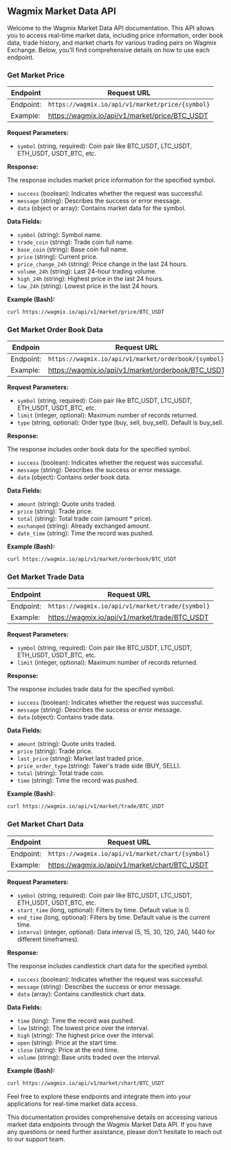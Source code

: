 ## Wagmix Market Data API

Welcome to the Wagmix Market Data API documentation. This API allows you to access real-time market data, including price information, order book data, trade history, and market charts for various trading pairs on Wagmix Exchange. Below, you'll find comprehensive details on how to use each endpoint.

### Get Market Price

| Endpoint  | Request URL |
|-----------|-------------|
| Endpoint: | `https://wagmix.io/api/v1/market/price/{symbol}` |
| Example:  | https://wagmix.io/api/v1/market/price/BTC_USDT |

**Request Parameters:**

- `symbol` (string, required): Coin pair like BTC_USDT, LTC_USDT, ETH_USDT, USDT_BTC, etc.

**Response:**

The response includes market price information for the specified symbol.

- `success` (boolean): Indicates whether the request was successful.
- `message` (string): Describes the success or error message.
- `data` (object or array): Contains market data for the symbol.

**Data Fields:**

- `symbol` (string): Symbol name.
- `trade_coin` (string): Trade coin full name.
- `base_coin` (string): Base coin full name.
- `price` (string): Current price.
- `price_change_24h` (string): Price change in the last 24 hours.
- `volume_24h` (string): Last 24-hour trading volume.
- `high_24h` (string): Highest price in the last 24 hours.
- `low_24h` (string): Lowest price in the last 24 hours.

**Example (Bash):**
```bash
curl https://wagmix.io/api/v1/market/price/BTC_USDT
```

### Get Market Order Book Data

| Endpoin  | Request URL |
|-----------|-------------|
| Endpoint:  | `https://wagmix.io/api/v1/market/orderbook/{symbol}` |
| Example:  | https://wagmix.io/api/v1/market/orderbook/BTC_USDT |

**Request Parameters:**

- `symbol` (string, required): Coin pair like BTC_USDT, LTC_USDT, ETH_USDT, USDT_BTC, etc.
- `limit` (integer, optional): Maximum number of records returned.
- `type` (string, optional): Order type (buy, sell, buy_sell). Default is buy_sell.

**Response:**

The response includes order book data for the specified symbol.

- `success` (boolean): Indicates whether the request was successful.
- `message` (string): Describes the success or error message.
- `data` (object): Contains order book data.

**Data Fields:**

- `amount` (string): Quote units traded.
- `price` (string): Trade price.
- `total` (string): Total trade coin (amount * price).
- `exchanged` (string): Already exchanged amount.
- `date_time` (string): Time the record was pushed.

**Example (Bash):**
```bash
curl https://wagmix.io/api/v1/market/orderbook/BTC_USDT
```

### Get Market Trade Data

| Endpoint  | Request URL |
|-----------|-------------|
| Endpoint:  | `https://wagmix.io/api/v1/market/trade/{symbol}` |
| Example:  | https://wagmix.io/api/v1/market/trade/BTC_USDT |

**Request Parameters:**

- `symbol` (string, required): Coin pair like BTC_USDT, LTC_USDT, ETH_USDT, USDT_BTC, etc.
- `limit` (integer, optional): Maximum number of records returned.

**Response:**

The response includes trade data for the specified symbol.

- `success` (boolean): Indicates whether the request was successful.
- `message` (string): Describes the success or error message.
- `data` (object): Contains trade data.

**Data Fields:**

- `amount` (string): Quote units traded.
- `price` (string): Trade price.
- `last_price` (string): Market last traded price.
- `price_order_type` (string): Taker's trade side (BUY, SELL).
- `total` (string): Total trade coin.
- `time` (string): Time the record was pushed.

**Example (Bash):**
```bash
curl https://wagmix.io/api/v1/market/trade/BTC_USDT
```

### Get Market Chart Data

| Endpoint  | Request URL |
|-----------|-------------|
| Endpoint:  | `https://wagmix.io/api/v1/market/chart/{symbol}` |
| Example:  | https://wagmix.io/api/v1/market/chart/BTC_USDT |

**Request Parameters:**

- `symbol` (string, required): Coin pair like BTC_USDT, LTC_USDT, ETH_USDT, USDT_BTC, etc.
- `start_time` (long, optional): Filters by time. Default value is 0.
- `end_time` (long, optional): Filters by time. Default value is the current time.
- `interval` (integer, optional): Data interval (5, 15, 30, 120, 240, 1440 for different timeframes).

**Response:**

The response includes candlestick chart data for the specified symbol.

- `success` (boolean): Indicates whether the request was successful.
- `message` (string): Describes the success or error message.
- `data` (array): Contains candlestick chart data.

**Data Fields:**

- `time` (long): Time the record was pushed.
- `low` (string): The lowest price over the interval.
- `high` (string): The highest price over the interval.
- `open` (string): Price at the start time.
- `close` (string): Price at the end time.
- `volume` (string): Base units traded over the interval.

**Example (Bash):**
```bash
curl https://wagmix.io/api/v1/market/chart/BTC_USDT
```

Feel free to explore these endpoints and integrate them into your applications for real-time market data access.

This documentation provides comprehensive details on accessing various market data endpoints through the Wagmix Market Data API. If you have any questions or need further assistance, please don't hesitate to reach out to our support team.
